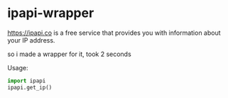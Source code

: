 # ipapi-wrapper
 
https://ipapi.co is a free service that provides you with information about your IP address.

so i made a wrapper for it, took 2 seconds

Usage:

```python
import ipapi
ipapi.get_ip()
```
